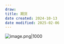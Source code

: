 ```yaml
---
draw:
title: 期货
date created: 2024-10-13
date modified: 2025-02-06
---
```


![image.png|1000](https://imagehosting4picgo.oss-cn-beijing.aliyuncs.com/imagehosting/fix-dir%2Fpicgo%2Fpicgo-clipboard-images%2F2024%2F10%2F13%2F13-41-21-a114ca0d56fd9f5b0034ba5bd8c58043-202410131341191-ef539c.png)
